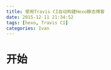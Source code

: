 ```yaml
---
title: 使用Travis CI自动构建Hexo静态博客
date: 2015-12-11 21:34:52
tags: [hexo, Travis CI]
categories: Ivan
---
```

# 开始
